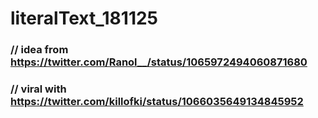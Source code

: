 # literalText_181125 

### // idea from https://twitter.com/Ranol__/status/1065972494060871680 
### // viral with https://twitter.com/killofki/status/1066035649134845952 
